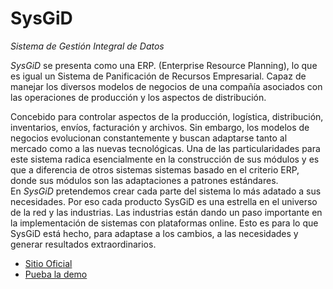 # SysGiD
*Sistema de Gestión Integral de Datos*


*SysGiD* se presenta como una ERP. (Enterprise Resource Planning), lo que es igual un Sistema de Panificación de Recursos Empresarial. Capaz de manejar los diversos modelos de negocios de una compañía asociados con las operaciones de producción y los aspectos de distribución.  

Concebido para controlar aspectos de la producción, logística, distribución, inventarios, envíos, facturación y archivos. Sin embargo, los modelos de negocios evolucionan constantemente y buscan adaptarse tanto al mercado como a las nuevas tecnológicas.
Una de las particularidades para este sistema radica esencialmente en la construcción de sus módulos y es que a diferencia de otros sistemas sistemas basado en el criterio ERP, donde sus módulos son las adaptaciones a patrones estándares.  
En *SysGiD* pretendemos crear cada parte del sistema lo más adatado a sus necesidades. Por eso cada producto SysGiD es una estrella en el universo de la red y las industrias. Las industrias están dando un paso importante en la implementación de sistemas con plataformas online. Esto es para lo que SysGiD está hecho, para adaptase a los cambios, a las necesidades y generar resultados extraordinarios. 

- [Sitio Oficial](http://www.sysgid.com/home/)
- [Pueba la demo](http://www.gunuweb.net/sysgid/)
